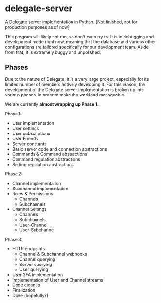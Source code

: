 
# delegate-server

A Delegate server implementation in Python. 
[Not finished, not for production purposes as of now]

This program will likely not run, so don't even try to. It is in debugging and development mode right now, meaning that the database and various other configurations are tailored specifically for our development team. Aside from that, it is extremely buggy and unpolished. 

## Phases

Due to the nature of Delegate, it is a very large project, especially for its limited number of members actively developing it. For this reason, the development of the Delegate server implementation is broken up into various phases, in order to make the workload manageable.

We are currently **almost wrapping up **Phase 1**.**

Phase 1:
- User implementation
- User settings
- User subscriptions
- User Friends
- Server constants
- Basic server code and connection abstractions
- Commands & Command abstractions
- Command regulation abstractions
- Setting regulation abstractions

Phase 2:
- Channel implementation
- Subchannel implementation
- Roles & Permissions
	- Channels
	- Subchannels
- Channel Settings
	- Channels
	- Subchannels
	- User-Channel
	- User-Subchannel
	
Phase 3:
- HTTP endpoints
	- Channel & Subchannel webhooks
	- Channel querying
	- Server querying
	- User querying
- User 2FA implementation
- Implementation of User and Channel streams
- Code cleanup
- Finalization
- Done (hopefully?)
